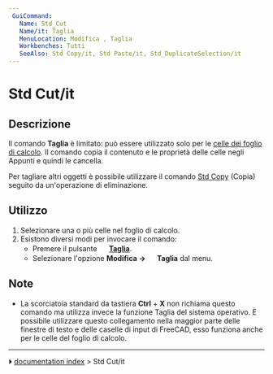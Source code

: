 ```yaml
---
 GuiCommand:
   Name: Std_Cut
   Name/it: Taglia
   MenuLocation: Modifica , Taglia
   Workbenches: Tutti
   SeeAlso: Std Copy/it, Std Paste/it, Std_DuplicateSelection/it
---
```


# Std Cut/it



## Descrizione

Il comando **Taglia** è limitato: può essere utilizzato solo per le [celle dei foglio di calcolo](Spreadsheet_Workbench/it.md). Il comando copia il contenuto e le proprietà delle celle negli Appunti e quindi le cancella.

Per tagliare altri oggetti è possibile utilizzare il comando [Std Copy](Std_Copy/it.md) (Copia) seguito da un\'operazione di eliminazione.



## Utilizzo

1.  Selezionare una o più celle nel foglio di calcolo.
2.  Esistono diversi modi per invocare il comando:
    -   Premere il pulsante **<img src="images/Std_Cut.svg" width=16px> [Taglia](Std_Cut/it.md)**.
    -   Selezionare l\'opzione **Modifica → <img src="images/Std_Cut.svg" width=16px> Taglia** dal menu.



## Note

-   La scorciatoia standard da tastiera **Ctrl** + **X** non richiama questo comando ma utilizza invece la funzione Taglia del sistema operativo. È possibile utilizzare questo collegamento nella maggior parte delle finestre di testo e delle caselle di input di FreeCAD, esso funziona anche per le celle del foglio di calcolo.



---
⏵ [documentation index](../README.md) > Std Cut/it
